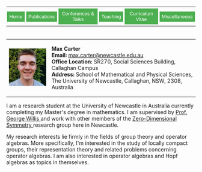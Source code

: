 <html>
<head>
<style>
.button {
  background-color: #4CAF50; /* Green */
  border: none;
  color: white;
  padding: 6px 6px;
  text-align: center;
  text-decoration: none;
  display: inline-block;
  font-size: 13px;
  margin: 4px 2px;
  transition-duration: 0.4s;
  cursor: pointer;
}

.button1 {
  background-color: white; 
  color: black; 
  border: 2px solid #4CAF50;
  border-radius: 8px;
}

.button1:hover {
  background-color: #4CAF50;
  color: white;
}

table, th, td {
  border: 0px solid black;
  border-collapse: collapse;
  margin: 0 auto;
}

.center {
  margin: auto;
  width: 100%;
  border: 3px solid #73AD21;
  padding: 5px;
  text-align: center;
}

</style>
</head>
<body>
 
<div class="center" style="text-align: center;">
<table>
<td style="padding: 0px 0px 0px 0px; border: 0px"> <a href="https://max-carter-math.github.io/"> <button class="button button1"> Home </button> </a> </td>
<td style="padding: 0px 0px 0px 0px; border: 0px"> <a href="./publications.html"> <button class="button button1"> Publications </button> </a> </td>
<td style="padding: 0px 0px 0px 0px; border: 0px"> <a href="./conf_talks.html"> <button class="button button1"> Conferences & Talks </button> </a> </td>
<td style="padding: 0px 0px 0px 0px; border: 0px"> <a href="./teaching.html"> <button class="button button1"> Teaching </button> </a> </td>
<td style="padding: 0px 0px 0px 0px; border: 0px"> <a href="./CV.pdf"> <button class="button button1"> Curriculum Vitae </button> </a> </td>
<td style="padding: 0px 0px 0px 0px; border: 0px"> <a href="./other.html"> <button class="button button1"> Miscellaneous </button> </a> </td>
</table>
</div>

</body>
</html>

<table style="border-collapse: collapse; border: none; padding: 20px 0px 0px 0px">
  
<td style="border: 0px;"> 
    
<img src="./Headshot.jpeg" width="145"> 
    
</td> 
    
<td style="border: 0px;"> 
    
<b> Max Carter </b> <br/> <b> Email: </b> max.carter@newcastle.edu.au <br/> <b> Office Location:</b> SR270, Social Sciences Building, Callaghan Campus <br/> <b>Address:</b> School of Mathematical and Physical Sciences, <br/> The University of Newcastle, Callaghan, NSW, 2308, Australia

</td>

</table>
        
I am a research student at the University of Newcastle in Australia currently completing my Master's degree in mathematics. I am supervised by <a href="https://www.newcastle.edu.au/profile/george-willis#career"> Prof. George Willis </a> and work with other members of the <a href="https://zerodimensional.group/"> Zero-Dimensional Symmetry </a> research group here in Newcastle. 

My research interests lie firmly in the fields of group theory and operator algebras. More specifically, I'm interested in the study of locally compact groups, their representation theory and related problems concerning operator algebras. I am also interested in operator algebras and Hopf algebras as topics in themselves.

